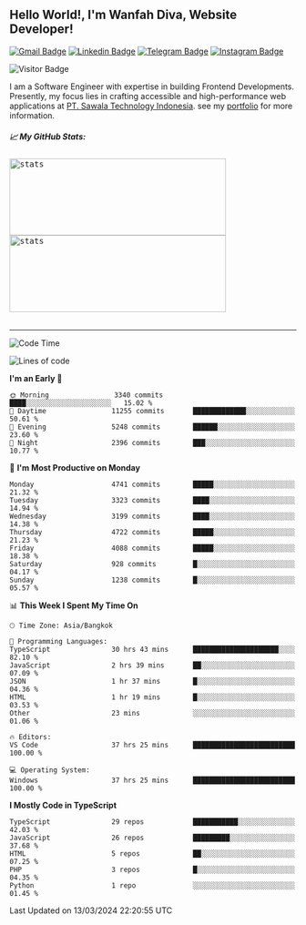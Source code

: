 ## Hello World!, I'm Wanfah Diva, Website Developer!

[![Gmail Badge](https://img.shields.io/badge/-Gmail-white?style=plastic&logo=Gmail&link=mailto:aditputrafirmansyah@gmail.com)](mailto:wanfahdivaa@gmail.com)
[![Linkedin Badge](https://img.shields.io/badge/-LinkedIn-blue?style=plastic&logo=Linkedin&link=https://www.linkedin.com/in/aditputrafirmansyah/)](https://www.linkedin.com/in/wanfahdiva/)
[![Telegram Badge](https://img.shields.io/badge/-Telegram-blue?style=plastic&logo=telegram&link=https://t.me/Adithya_13)](https://t.me/wanfahdiva)
[![Instagram Badge](https://img.shields.io/badge/-Instagram-white?style=plastic&logo=instagram&link=https://www.instagram.com/adithya_firmansyahputra/)](https://www.instagram.com/wnfhdva/)

![Visitor Badge](https://visitor-badge.laobi.icu/badge?page_id=wanfahdiva.wanfahdiva)

<p>
I am a Software Engineer with expertise in building Frontend Developments.
Presently, my focus lies in crafting accessible and high-performance web applications at  <a href="https://sawala/tech" target="_blank">PT. Sawala Technology Indonesia</a>. see my <a href="https://wanfahdiva.me" target="_blank">portfolio</a> for more information.
</p>

<h5 align="left">
  
📈 **My GitHub Stats:**

</h5>

<div align="left">
<kbd>
    <img height="135em" width="380em" alt="stats" src="https://github-readme-streak-stats.herokuapp.com?user=wanfahdiva&theme=tokyonight_duo&hide_border=true&dates=27DDC9" />
</kbd>
<kbd>
    <img height="135em" width="380em" alt="stats" src="https://github-readme-activity-graph.vercel.app/graph?username=wanfahdiva&theme=react&hide_title=true"></kbd>
</div>

<br />

---

<!--START_SECTION:waka-->
![Code Time](http://img.shields.io/badge/Code%20Time-419%20hrs%2015%20mins-blue)

![Lines of code](https://img.shields.io/badge/From%20Hello%20World%20I%27ve%20Written-17.6%20million%20lines%20of%20code-blue)

**I'm an Early 🐤** 

```text
🌞 Morning                3340 commits        ████░░░░░░░░░░░░░░░░░░░░░   15.02 % 
🌆 Daytime                11255 commits       █████████████░░░░░░░░░░░░   50.61 % 
🌃 Evening                5248 commits        ██████░░░░░░░░░░░░░░░░░░░   23.60 % 
🌙 Night                  2396 commits        ███░░░░░░░░░░░░░░░░░░░░░░   10.77 % 
```
📅 **I'm Most Productive on Monday** 

```text
Monday                   4741 commits        █████░░░░░░░░░░░░░░░░░░░░   21.32 % 
Tuesday                  3323 commits        ████░░░░░░░░░░░░░░░░░░░░░   14.94 % 
Wednesday                3199 commits        ████░░░░░░░░░░░░░░░░░░░░░   14.38 % 
Thursday                 4722 commits        █████░░░░░░░░░░░░░░░░░░░░   21.23 % 
Friday                   4088 commits        █████░░░░░░░░░░░░░░░░░░░░   18.38 % 
Saturday                 928 commits         █░░░░░░░░░░░░░░░░░░░░░░░░   04.17 % 
Sunday                   1238 commits        █░░░░░░░░░░░░░░░░░░░░░░░░   05.57 % 
```


📊 **This Week I Spent My Time On** 

```text
🕑︎ Time Zone: Asia/Bangkok

💬 Programming Languages: 
TypeScript               30 hrs 43 mins      █████████████████████░░░░   82.10 % 
JavaScript               2 hrs 39 mins       ██░░░░░░░░░░░░░░░░░░░░░░░   07.09 % 
JSON                     1 hr 37 mins        █░░░░░░░░░░░░░░░░░░░░░░░░   04.36 % 
HTML                     1 hr 19 mins        █░░░░░░░░░░░░░░░░░░░░░░░░   03.53 % 
Other                    23 mins             ░░░░░░░░░░░░░░░░░░░░░░░░░   01.06 % 

🔥 Editors: 
VS Code                  37 hrs 25 mins      █████████████████████████   100.00 % 

💻 Operating System: 
Windows                  37 hrs 25 mins      █████████████████████████   100.00 % 
```

**I Mostly Code in TypeScript** 

```text
TypeScript               29 repos            ███████████░░░░░░░░░░░░░░   42.03 % 
JavaScript               26 repos            █████████░░░░░░░░░░░░░░░░   37.68 % 
HTML                     5 repos             ██░░░░░░░░░░░░░░░░░░░░░░░   07.25 % 
PHP                      3 repos             █░░░░░░░░░░░░░░░░░░░░░░░░   04.35 % 
Python                   1 repo              ░░░░░░░░░░░░░░░░░░░░░░░░░   01.45 % 
```




 Last Updated on 13/03/2024 22:20:55 UTC
<!--END_SECTION:waka-->
